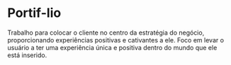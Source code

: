 # Portif-lio
Trabalho para colocar o cliente no centro da estratégia do negócio, proporcionando experiências positivas e cativantes a ele. Foco em levar o usuário a ter uma experiência única e positiva dentro do mundo que ele está inserido. 
